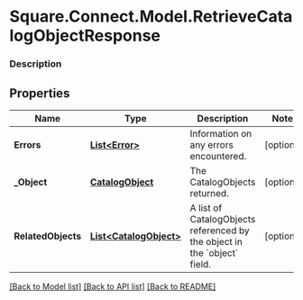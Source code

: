# Square.Connect.Model.RetrieveCatalogObjectResponse

### Description



## Properties

Name | Type | Description | Notes
------------ | ------------- | ------------- | -------------
**Errors** | [**List&lt;Error&gt;**](Error.md) | Information on any errors encountered. | [optional] 
**_Object** | [**CatalogObject**](CatalogObject.md) | The CatalogObjects returned. | [optional] 
**RelatedObjects** | [**List&lt;CatalogObject&gt;**](CatalogObject.md) | A list of CatalogObjects referenced by the object in the &#x60;object&#x60; field. | [optional] 



[[Back to Model list]](../README.md#documentation-for-models) [[Back to API list]](../README.md#documentation-for-api-endpoints) [[Back to README]](../README.md)

